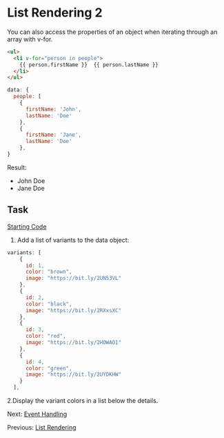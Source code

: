 # List Rendering 2
You can also access the properties of an object when iterating through an array with v-for.
```html
<ul>
  <li v-for="person in people">
    {{ person.firstName }}  {{ person.lastName }}
  </li>
</ul>
```

```javascript
data: {
  people: [
    {
      firstName: 'John',
      lastName: 'Doe'
    },
    {
      firstName: 'Jane',
      lastName: 'Doe'
    },
}
```

Result:
- John Doe
- Jane Doe

## Task
[Starting Code](https://jsfiddle.net/agv4dhzt/10/)

1. Add a list of variants to the data object:
```javascript
variants: [
    {
      id: 1,
      color: "brown",
      image: "https://bit.ly/2UN53VL"
    },
    {
      id: 2,
      color: "black",
      image: "https://bit.ly/2RXxsXC"
    },
    {
      id: 3,
      color: "red",
      image: "https://bit.ly/2HOWAO1"
    },
    {
      id: 4,
      color: "green",
      image: "https://bit.ly/2UYDKHW"
    }
  ],
```
2.Display the variant colors in a list below the details.

Next: [Event Handling](https://github.com/kristandre/vue-workshop/blob/master/List_Rendering_2/list_rendering_2.md)

Previous: [List Rendering](https://github.com/kristandre/vue-workshop/blob/master/List_Rendering/list_rendering.md)

